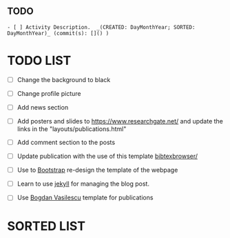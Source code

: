 TODO
---

```
- [ ] Activity Description.  _(CREATED: DayMonthYear; SORTED: DayMonthYear)_ (commit(s): []() )
```

# TODO  LIST

- [ ] Change the background to black
- [ ] Change profile picture
- [ ] Add news section
- [ ] Add posters and slides to https://www.researchgate.net/ and update the links in the "layouts/publications.html"
- [ ] Add comment section to the posts
- [ ] Update publication with the use of this template [bibtexbrowser/](http://blog.spd.gr/2012/04/bibtexbrowser-music-for-publication_09.html)
- [ ] Use to [Bootstrap](http://getbootstrap.com/getting-started/) re-design the template of the webpage
- [ ] Learn to use [jekyll](http://michaelchelen.net/81fa/install-jekyll-2-ubuntu-14-04/) for managing the blog post.
- [ ] Use [Bogdan Vasilescu](https://github.com/bvasiles/bvasiles.github.io) template for publications


# SORTED LIST
